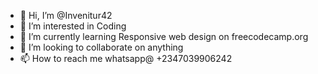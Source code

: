 - 👋 Hi, I’m @Invenitur42
- 👀 I’m interested in Coding
- 🌱 I’m currently learning Responsive web design on freecodecamp.org
- 💞️ I’m looking to collaborate on anything 
- 📫 How to reach me whatsapp@ +2347039906242

<!---
Invenitur42/Invenitur42 is a ✨ special ✨ repository because its `README.md` (this file) appears on your GitHub profile.
You can click the Preview link to take a look at your changes.
--->
